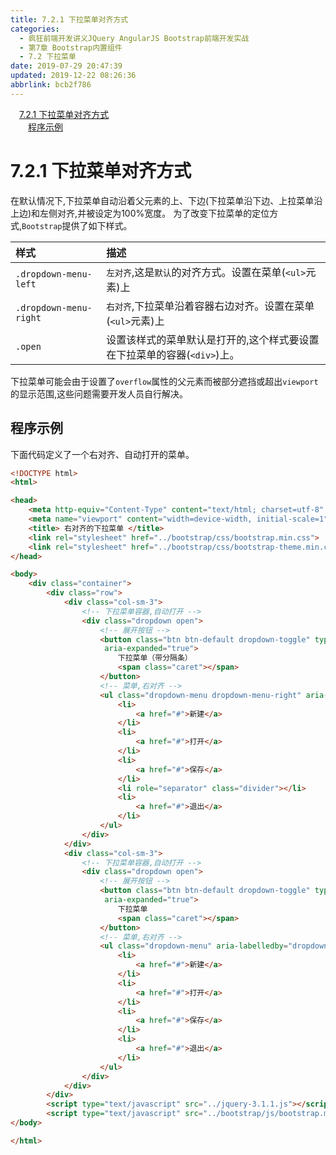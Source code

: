 ```yaml
---
title: 7.2.1 下拉菜单对齐方式
categories: 
  - 疯狂前端开发讲义JQuery AngularJS Bootstrap前端开发实战
  - 第7章 Bootstrap内置组件
  - 7.2 下拉菜单
date: 2019-07-29 20:47:39
updated: 2019-12-22 08:26:36
abbrlink: bcb2f786
---
```

<div id='my_toc'><a href="/JavaReadingNotes/bcb2f786/#7-2-1-下拉菜单对齐方式" class="header_1">7.2.1 下拉菜单对齐方式</a><br><a href="/JavaReadingNotes/bcb2f786/#程序示例" class="header_2">程序示例</a><br></div>
<style>.header_1{margin-left: 1em;}.header_2{margin-left: 2em;}.header_3{margin-left: 3em;}.header_4{margin-left: 4em;}.header_5{margin-left: 5em;}.header_6{margin-left: 6em;}</style>
<!--more-->
<script>if (navigator.platform.search('arm')==-1){document.getElementById('my_toc').style.display = 'none';}var e,p = document.getElementsByTagName('p');while (p.length>0) {e = p[0];e.parentElement.removeChild(e);}</script>

<!--end-->
<!--SSTStart-->
# 7.2.1 下拉菜单对齐方式 #
在默认情况下,下拉菜单自动沿着父元素的上、下边(下拉菜单沿下边、上拉菜单沿上边)和左侧对齐,并被设定为100%宽度。
为了改变下拉菜单的定位方式,`Bootstrap`提供了如下样式。

|样式|描述|
|:---|:---|
|`.dropdown-menu-left`|`左对齐`,这是`默认`的对齐方式。设置在菜单(`<ul>`元素)上|
|`.dropdown-menu-right`|`右对齐`,下拉菜单沿着容器右边对齐。设置在菜单(`<ul>`元素)上|
|`.open`|设置该样式的菜单默认是打开的,这个样式要设置在下拉菜单的容器(`<div>`)上。|

下拉菜单可能会由于设置了`overflow`属性的父元素而被部分遮挡或超出`viewport`的显示范围,这些问题需要开发人员自行解决。
<!--SSTStop-->

## 程序示例 ##
下面代码定义了一个右对齐、自动打开的菜单。
```html
<!DOCTYPE html>
<html>

<head>
    <meta http-equiv="Content-Type" content="text/html; charset=utf-8" />
    <meta name="viewport" content="width=device-width, initial-scale=1">
    <title> 右对齐的下拉菜单 </title>
    <link rel="stylesheet" href="../bootstrap/css/bootstrap.min.css">
    <link rel="stylesheet" href="../bootstrap/css/bootstrap-theme.min.css">
</head>

<body>
    <div class="container">
        <div class="row">
            <div class="col-sm-3">
                <!-- 下拉菜单容器,自动打开 -->
                <div class="dropdown open">
                    <!-- 展开按钮 -->
                    <button class="btn btn-default dropdown-toggle" type="button" id="dropdown3" data-toggle="dropdown" aria-haspopup="true"
                     aria-expanded="true">
                        下拉菜单（带分隔条）
                        <span class="caret"></span>
                    </button>
                    <!-- 菜单,右对齐 -->
                    <ul class="dropdown-menu dropdown-menu-right" aria-labelledby="dropdown3">
                        <li>
                            <a href="#">新建</a>
                        </li>
                        <li>
                            <a href="#">打开</a>
                        </li>
                        <li>
                            <a href="#">保存</a>
                        </li>
                        <li role="separator" class="divider"></li>
                        <li>
                            <a href="#">退出</a>
                        </li>
                    </ul>
                </div>
            </div>
            <div class="col-sm-3">
                <!-- 下拉菜单容器,自动打开 -->
                <div class="dropdown open">
                    <!-- 展开按钮 -->
                    <button class="btn btn-default dropdown-toggle" type="button" id="dropdown3" data-toggle="dropdown" aria-haspopup="true"
                     aria-expanded="true">
                        下拉菜单
                        <span class="caret"></span>
                    </button>
                    <!-- 菜单,右对齐 -->
                    <ul class="dropdown-menu" aria-labelledby="dropdown3">
                        <li>
                            <a href="#">新建</a>
                        </li>
                        <li>
                            <a href="#">打开</a>
                        </li>
                        <li>
                            <a href="#">保存</a>
                        </li>
                        <li>
                            <a href="#">退出</a>
                        </li>
                    </ul>
                </div>
            </div>
        </div>
        <script type="text/javascript" src="../jquery-3.1.1.js"></script>
        <script type="text/javascript" src="../bootstrap/js/bootstrap.min.js"></script>
</body>

</html>
```

